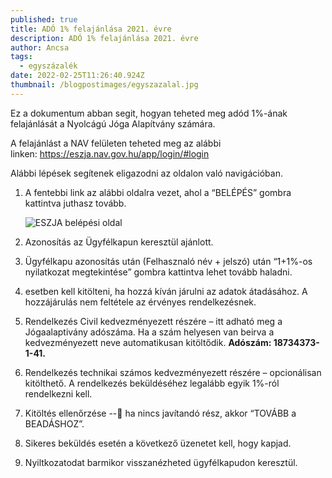 ```yaml
---
published: true
title: ADÓ 1% felajánlása 2021. évre
description: ADÓ 1% felajánlása 2021. évre
author: Ancsa
tags:
  - egyszázalék
date: 2022-02-25T11:26:40.924Z
thumbnail: /blogpostimages/egyszazalal.jpg
---
```

Ez a dokumentum abban segit, hogyan teheted meg adód 1%-ának felajánlását a Nyolcágú Jóga Alapítvány számára. 

A felajánlást a NAV felületen teheted meg az alábbi linken: <https://eszja.nav.gov.hu/app/login/#login>

Alábbi lépések segítenek eligazodni az oldalon való navigációban. 

1. A fentebbi link az alábbi oldalra vezet, ahol a “BELÉPÉS” gombra kattintva juthasz tovább.

   ![ESZJA belépési oldal](/blogpostimages/szja1.png "ESZJA belépési oldal")
2. Azonosítás az Ügyfélkapun keresztül ajánlott.
3. Ügyfélkapu azonosítás után (Felhasznaló név + jelszó) után “1+1%-os nyilatkozat megtekintése” gombra kattintva lehet tovább haladni.
4. esetben kell kitölteni, ha hozzá kíván járulni az adatok átadásához. A hozzájárulás nem feltétele az érvényes rendelkezésnek.
5. Rendelkezés Civil kedvezményezett részére – itt adható meg a Jógaalaptivány adószáma. Ha a szám helyesen van beirva a kedvezményezett neve automatikusan kitöltődik. **Adószám: 18734373-1-41.**
6. Rendelkezés technikai számos kedvezményezett részére – opcionálisan kitölthető. A rendelkezés beküldéséhez legalább egyik 1%-ról rendelkezni kell.
7. Kitöltés ellenőrzése -- ha nincs javítandó rész, akkor “TOVÁBB a BEADÁSHOZ”.
8. Sikeres beküldés esetén a következő üzenetet kell, hogy kapjad.
9. Nyiltkozatodat barmikor visszanézheted ügyfélkapudon keresztül.